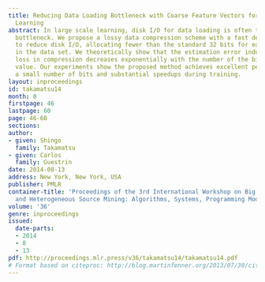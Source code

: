 ```yaml
---
title: Reducing Data Loading Bottleneck with Coarse Feature Vectors for Large Scale
  Learning
abstract: In large scale learning, disk I/O for data loading is often the runtime
  bottleneck. We propose a lossy data compression scheme with a fast decompression
  to reduce disk I/O, allocating fewer than the standard 32 bits for each real value
  in the data set. We theoretically show that the estimation error induced by the
  loss in compression decreases exponentially with the number of the bits used per
  value. Our experiments show the proposed method achieves excellent performance with
  a small number of bits and substantial speedups during training.
layout: inproceedings
id: takamatsu14
month: 0
firstpage: 46
lastpage: 60
page: 46-60
sections: 
author:
- given: Shingo
  family: Takamatsu
- given: Carlos
  family: Guestrin
date: 2014-08-13
address: New York, New York, USA
publisher: PMLR
container-title: 'Proceedings of the 3rd International Workshop on Big Data, Streams
  and Heterogeneous Source Mining: Algorithms, Systems, Programming Models and Applications'
volume: '36'
genre: inproceedings
issued:
  date-parts:
  - 2014
  - 8
  - 13
pdf: http://proceedings.mlr.press/v36/takamatsu14/takamatsu14.pdf
# Format based on citeproc: http://blog.martinfenner.org/2013/07/30/citeproc-yaml-for-bibliographies/
---
```

